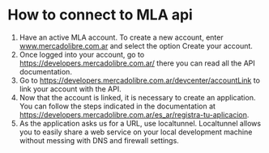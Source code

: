 # How to connect to MLA api

1. Have an active MLA account. To create a new account, enter www.mercadolibre.com.ar and select the option Create your account.
2. Once logged into your account, go to https://developers.mercadolibre.com.ar/ there you can read all the API documentation.
3. Go to https://developers.mercadolibre.com.ar/devcenter/accountLink to link your account with the API.
4. Now that the account is linked, it is necessary to create an application. You can follow the steps indicated in the documentation at https://developers.mercadolibre.com.ar/es_ar/registra-tu-aplicacion.
5. As the application asks us for a URL, use localtunnel.
Localtunnel allows you to easily share a web service on your local development machine without messing with DNS and firewall settings.

